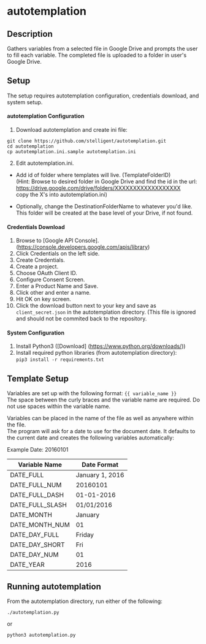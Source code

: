 # autotemplation
## Description
Gathers variables from a selected file in Google Drive and prompts the user to fill each variable. The completed file is uploaded to a folder in user's Google Drive.
## Setup
The setup requires autotemplation configuration, credentials download, and system setup.
#### autotemplation Configuration
1. Download autotemplation and create ini file:   

  ```
  git clone https://github.com/stelligent/autotemplation.git
  cd autotemplation
  cp autotemplation.ini.sample autotemplation.ini
  ```

2. Edit autotemplation.ini.

  * Add id of folder where templates will live. (TemplateFolderID)   
  (Hint: Browse to desired folder in Google Drive and find the id in the url:  
  https://drive.google.com/drive/folders/XXXXXXXXXXXXXXXXXX  
  copy the X's into autotemplation.ini)
  
  * Optionally, change the DestinationFolderName to whatever you'd like.  
  This folder will be created at the base level of your Drive, if not found.

#### Credentials Download
1. Browse to [Google API Console]. (https://console.developers.google.com/apis/library)
2. Click Credentials on the left side.
3. Create Credentials.
4. Create a project.
5. Choose OAuth Client ID.
6. Configure Consent Screen.
7. Enter a Product Name and Save.
8. Click other and enter a name.
9. Hit OK on key screen.
10. Click the download button next to your key and save as `client_secret.json` in the autotemplation directory. (This file is ignored and should not be commited back to the repository.

#### System Configuration
1. Install Python3 ([Download] (https://www.python.org/downloads/))
2. Install required python libraries (from autotemplation directory):   
`pip3 install -r requirements.txt`

## Template Setup
Variables are set up with the following format: `{{ variable_name }} `   
The space between the curly braces and the variable name are required. Do not use spaces within the variable name.

Variables can be placed in the name of the file as well as anywhere within the file.  
The program will ask for a date to use for the document date. It defaults to the current date and creates the following variables automatically:   

Example Date: 20160101

| Variable Name | Date Format |
| --- | --- |
| DATE_FULL | January 1, 2016 |
| DATE_FULL_NUM | 20160101 |
| DATE_FULL_DASH | 01-01-2016 |
| DATE_FULL_SLASH | 01/01/2016 |
| DATE_MONTH | January |
| DATE_MONTH_NUM | 01 |
| DATE_DAY_FULL | Friday |
| DATE_DAY_SHORT | Fri |
| DATE_DAY_NUM | 01 |
| DATE_YEAR | 2016 |

## Running autotemplation
From the autotemplation directory, run either of the following:

`./autotemplation.py`

or

`python3 autotemplation.py`
